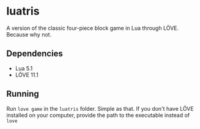 # luatris
A version of the classic four-piece block game in Lua through LÖVE. Because why not.

## Dependencies
* Lua 5.1
* LÖVE 11.1

## Running
Run `love game` in the `luatris` folder. Simple as that.
If you don't have LÖVE installed on your computer, provide the path to the executable instead of `love`

